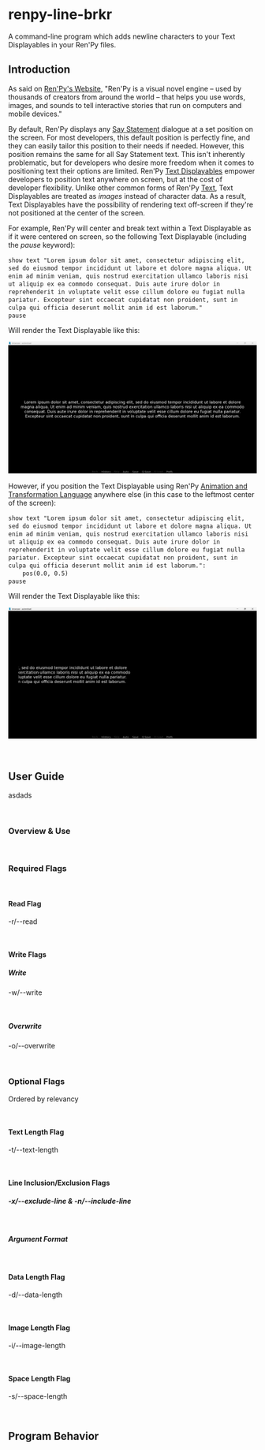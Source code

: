 # renpy-line-brkr
A command-line program which adds newline characters to your Text Displayables in your Ren'Py files.

## Introduction
As said on [Ren'Py's Website](https://www.renpy.org/), "Ren'Py is a visual novel engine – used by thousands of creators from around the world – that helps you use words, images, and sounds to tell interactive stories that run on computers and mobile devices." 

By default, Ren'Py displays any [Say Statement](https://www.renpy.org/doc/html/dialogue.html#say-statement) dialogue at a set position on the screen. For most developers, this default position is perfectly fine, and they can easily tailor this position to their needs if needed. However, this position remains the same for all Say Statement text. This isn't inherently problematic, but for developers who desire more freedom when it comes to positioning text their options are limited. Ren'Py [Text Displayables](https://www.renpy.org/doc/html/displayables.html#text-displayables) empower developers to position text anywhere on screen, but at the cost of developer flexibility. Unlike other common forms of Ren'Py [Text](https://www.renpy.org/doc/html/text.html), Text Displayables are treated as *images* instead of character data. As a result, Text Displayables have the possibility of rendering text off-screen if they're not positioned at the center of the screen.

For example, Ren'Py will center and break text within a Text Displayable as if it were centered on screen, so the following Text Displayable (including the *pause* keyword):
```
show text "Lorem ipsum dolor sit amet, consectetur adipiscing elit, sed do eiusmod tempor incididunt ut labore et dolore magna aliqua. Ut enim ad minim veniam, quis nostrud exercitation ullamco laboris nisi ut aliquip ex ea commodo consequat. Duis aute irure dolor in reprehenderit in voluptate velit esse cillum dolore eu fugiat nulla pariatur. Excepteur sint occaecat cupidatat non proident, sunt in culpa qui officia deserunt mollit anim id est laborum."
pause
```
Will render the Text Displayable like this:

![Text-Displayable](images/Text-Displayable-1.png)

However, if you position the Text Displayable using Ren'Py [Animation and Transformation Language](https://www.renpy.org/doc/html/atl.html) anywhere else (in this case to the leftmost center of the screen):
```
show text "Lorem ipsum dolor sit amet, consectetur adipiscing elit, sed do eiusmod tempor incididunt ut labore et dolore magna aliqua. Ut enim ad minim veniam, quis nostrud exercitation ullamco laboris nisi ut aliquip ex ea commodo consequat. Duis aute irure dolor in reprehenderit in voluptate velit esse cillum dolore eu fugiat nulla pariatur. Excepteur sint occaecat cupidatat non proident, sunt in culpa qui officia deserunt mollit anim id est laborum.":
    pos(0.0, 0.5)
pause
```
Will render the Text Displayable like this:

![Text-Displayable](images/Text-Displayable-2.png)

<br/>

## User Guide
asdads

<br/>

### Overview & Use

<br/>

### Required Flags

<br/>

#### Read Flag
-r/--read  

<br/>

#### Write Flags
##### Write
-w/--write

<br/>

##### Overwrite
-o/--overwrite

<br/>

### Optional Flags
Ordered by relevancy

<br/>

#### Text Length Flag
-t/--text-length

<br/>

#### Line Inclusion/Exclusion Flags
##### -x/--exclude-line & -n/--include-line

<br/>

##### Argument Format

<br/>

#### Data Length Flag
-d/--data-length

<br/>

#### Image Length Flag
-i/--image-length

<br/>


#### Space Length Flag
-s/--space-length

<br/>


## Program Behavior

